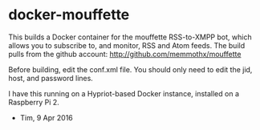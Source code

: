 # docker-mouffette

This builds a Docker container for the mouffette RSS-to-XMPP bot, which allows you to subscribe to, and monitor, RSS and Atom feeds.  The build pulls from the github account: http://github.com/memmothx/mouffette

Before building, edit the conf.xml file.  You should only need to edit the jid, host, and password lines.

I have this running on a Hypriot-based Docker instance, installed on a Raspberry Pi 2.

- Tim, 9 Apr 2016


